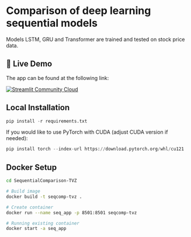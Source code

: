 # Comparison of deep learning sequential models

Models LSTM, GRU and Transformer are trained and tested on stock price data.

## 🚀 Live Demo

The app can be found at the following link: 

[![Streamlit Community Cloud](https://static.streamlit.io/badges/streamlit_badge_black_white.svg)](https://sequentialcomparison-tvz-luy7mu7dtew6g2i6crparp.streamlit.app/)

## Local Installation

```python 
pip install -r requirements.txt
```

If you would like to use PyTorch with CUDA (adjust CUDA version if needed):

```python 
pip install torch --index-url https://download.pytorch.org/whl/cu121
```

## Docker Setup

```bash
cd SequentialComparison-TVZ

# Build image
docker build -t seqcomp-tvz .

# Create container
docker run --name seq_app -p 8501:8501 seqcomp-tvz

# Running existing container
docker start -a seq_app
```